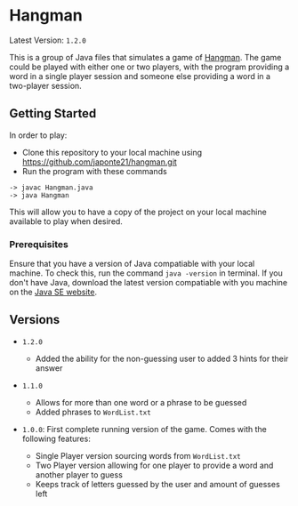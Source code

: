 # Hangman
Latest Version: ```1.2.0```

This is a group of Java files that simulates a game of [Hangman](https://en.wikipedia.org/wiki/Hangman_(game)). The game could be played with either one or two players, with the program providing a word in a single player session and someone else providing a word in a two-player session.

## Getting Started

In order to play:
- Clone this repository to your local machine using https://github.com/japonte21/hangman.git
- Run the program with these commands
```
-> javac Hangman.java 
-> java Hangman
```

This will allow you to have a copy of the project on your local machine available to play when desired.

### Prerequisites

Ensure that you have a version of Java compatiable with your local machine. To check this, run the command ```java -version``` in terminal. If you don't have Java, download the latest version compatiable with you machine on the [Java SE website](https://www.oracle.com/technetwork/java/javase/downloads/jre8-downloads-2133155.html).

## Versions
- ```1.2.0```
  - Added the ability for the non-guessing user to added 3 hints for their answer 

- ```1.1.0```
  - Allows for more than one word or a phrase to be guessed
  - Added phrases to ```WordList.txt```  

- ```1.0.0```: First complete running version of the game. Comes with the following features:
  - Single Player version sourcing words from ```WordList.txt``` 
  - Two Player version allowing for one player to provide a word and another player to guess
  - Keeps track of letters guessed by the user and amount of guesses left
